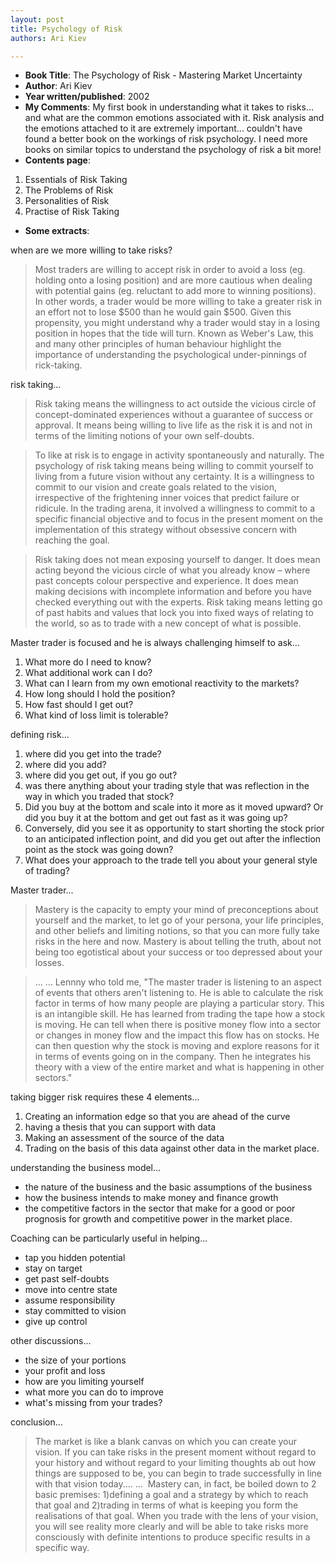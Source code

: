 ```yaml
---
layout: post
title: Psychology of Risk
authors: Ari Kiev

---
```


- **Book Title**: The Psychology of Risk - Mastering Market Uncertainty
- **Author**: Ari Kiev
- **Year written/published**: 2002
- **My Comments**: My first book in understanding what it takes to risks... and what are the common emotions associated with it. Risk analysis and the emotions attached to it are extremely important... couldn't have found a better book on the workings of risk psychology. I need more books on similar topics to understand the psychology of risk a bit more!
- **Contents page**:

1. Essentials of Risk Taking
2. The Problems of Risk
3. Personalities of Risk
4. Practise of Risk Taking


- **Some extracts**:

when are we more willing to take risks?

> Most traders are willing to accept risk in order to avoid a loss (eg. holding onto a losing position) and are more cautious when dealing with potential gains (eg. reluctant to add more to winning positions). In other words, a trader would be more willing to take a greater risk in an effort not to lose $500 than he would gain $500. Given this propensity, you might understand why a trader would stay in a losing position in hopes that the tide will turn. Known as Weber's Law, this and many other principles of human behaviour highlight the importance of understanding the psychological under-pinnings of rick-taking.

risk taking...

> Risk taking means the willingness to act outside the vicious circle of concept-dominated experiences without a guarantee of success or approval. It means being willing to live life as the risk it is and not in terms of the limiting notions of your own self-doubts.

> To like at risk is to engage in activity spontaneously and naturally. The psychology of risk taking means being willing to commit yourself to living from a future vision without any certainty. It is a willingness to commit to our vision and create goals related to the vision, irrespective of the frightening inner voices that predict failure or ridicule. In the trading arena, it involved a willingness to commit to a specific financial objective and to focus in the present moment on the implementation of this strategy without obsessive concern with reaching the goal.

> Risk taking does not mean exposing yourself to danger. It does mean acting beyond the vicious circle of what you already know – where past concepts colour perspective and experience. It does mean making decisions with incomplete information and before you have checked everything out with the experts. Risk taking means letting go of past habits and values that lock you into fixed ways of relating to the world, so as to trade with a new concept of what is possible.

Master trader is focused and he is always challenging himself to ask…

1. What more do I need to know?
2. What additional work can I do?
3. What can I learn from my own emotional reactivity to the markets?
4. How long should I hold the position?
5. How fast should I get out?
6. What kind of loss limit is tolerable?

defining risk...

1. where did you get into the trade?
2. where did you add?
3. where did you get out, if you go out?
4. was there anything about your trading style that was reflection in the way in which you traded that stock?
5. Did you buy at the bottom and scale into it more as it moved upward? Or did you buy it at the bottom and get out fast as it was going up?
6. Conversely, did you see it as opportunity to start shorting the stock prior to an anticipated inflection point, and did you get out after the inflection point as the stock was going down?
7. What does your approach to the trade tell you about your general style of trading?

Master trader...

> Mastery is the capacity to empty your mind of preconceptions about yourself and the market, to let go of your persona, your life principles, and other beliefs and limiting notions, so that you can more fully take risks in the here and now. Mastery is about telling the truth, about not being too egotistical about your success or too depressed about your losses.

> ... ... Lennny who told me, "The master trader is listening to an aspect of events that others aren't listening to. He is able to calculate the risk factor in terms of how many people are playing a particular story. This is an intangible skill. He has learned from trading the tape how a stock is moving. He can tell when there is positive money flow into a sector or changes in money flow and the impact this flow has on stocks. He can then question why the stock is moving and explore reasons for it in terms of events going on in the company. Then he integrates his theory with a view of the entire market and what is happening in other sectors."

taking bigger risk requires these 4 elements...

1. Creating an information edge so that you are ahead of the curve
2. having a thesis that you can support with data
3. Making an assessment of the source of the data
4. Trading on the basis of this data against other data in the market place.

understanding the business model...

- the nature of the business and the basic assumptions of the business
- how the business intends to make money and finance growth
- the competitive factors in the sector that make for a good or poor prognosis for growth and competitive power in the market place.

Coaching can be particularly useful in helping...

- tap you hidden potential
- stay on target
- get past self-doubts
- move into centre state
- assume responsibility
- stay committed to vision
- give up control

other discussions...

- the size of your portions
- your profit and loss
- how are you limiting yourself
- what more you can do to improve
- what's missing from your trades?

conclusion...

> The market is like a blank canvas on which you can create your vision. If you can take risks in the present moment without regard to your history and without regard to your limiting thoughts ab out how things are supposed to be, you can begin to trade successfully in line with that vision today.... ...  Mastery can, in fact, be boiled down to 2 basic premises: 1)defining a goal and a strategy by which to reach that goal and 2)trading in terms of what is keeping you form the realisations of that goal. When you trade with the lens of your vision, you will see reality more clearly and will be able to take risks more consciously with definite intentions to produce specific results in a specific way.
